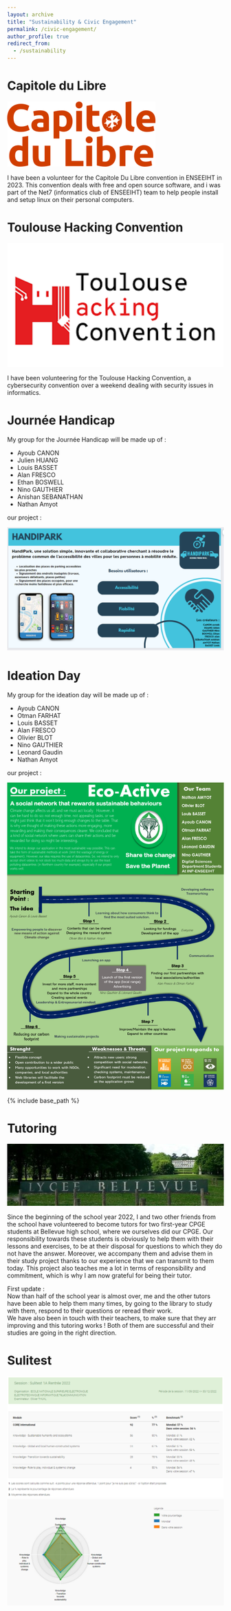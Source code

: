 ```yaml
---
layout: archive
title: "Sustainability & Civic Engagement"
permalink: /civic-engagement/
author_profile: true
redirect_from:
  - /sustainability
---
```


Capitole du Libre
======
![CDL](/images/CDL.png)

I have been a volunteer for the Capitole Du Libre convention in ENSEEIHT in 2023.
This convention deals with free and open source software, and i was part of the Net7 (informatics club of ENSEEIHT) team to help people install and setup linux on their personal computers.


Toulouse Hacking Convention
======
![THC](/images/THC.png)

I have been volunteering for the Toulouse Hacking Convention, a cybersecurity convention over a weekend dealing with security issues in informatics.

Journée Handicap
======

My group for the Journée Handicap will be made up of :  
- Ayoub CANON  
- Julien HUANG  
- Louis BASSET
- Alan FRESCO  
- Ethan BOSWELL  
- Nino GAUTHIER
- Anishan SEBANATHAN
- Nathan Amyot

our project : 

![Handipark](/HANDIPARK.png)



Ideation Day
======

My group for the ideation day will be made up of :  
- Ayoub CANON  
- Otman FARHAT  
- Louis BASSET
- Alan FRESCO  
- Olivier BLOT  
- Nino GAUTHIER
- Leonard Gaudin
- Nathan Amyot


our project : 

![Ideationday](/ideationday.png)

{% include base_path %}

Tutoring
======

![Bellevue](/files/bellevue.jpeg)

Since the beginning of the school year 2022, I and two other friends from the school have volunteered to become tutors for two first-year CPGE students at Bellevue high school, where we ourselves did our CPGE.
Our responsibility towards these students is obviously to help them with their lessons and exercises, to be at their disposal for questions to which they do not have the answer. Moreover, we accompany them and advise them in their study project thanks to our experience that we can transmit to them today.
This project also teaches me a lot in terms of responsibility and commitment, which is why I am now grateful for being their tutor.
  
First update :   
Now than half of the school year is almost over, me and the other tutors have been able to help them many times, by going to the library to study with them, respond to their questions or reread their work.  
We have also been in touch with their teachers, to make sure that they arr improving and this tutoring works ! Both of them are successful and their studies are going in the right direction.

Sulitest
======
![Sulitest1](/files/SHS1.png)
![Sulitest2](/files/SHS2.png)
